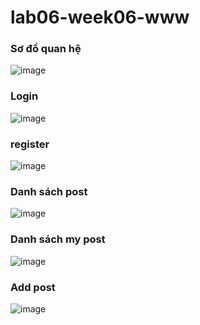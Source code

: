 # lab06-week06-www

<h3>Sơ đồ quan hệ</h3>

![image](https://github.com/PhuongCuong/lab06-week06-www/assets/124875164/e641d7bd-419a-49c0-97f7-f4dff6cd1fd3)

<h3>Login</h3>

![image](https://github.com/PhuongCuong/lab06-week06-www/assets/124875164/ec578fdc-10a5-496f-bd9d-d0b43cdaa371)

<h3>register</h3>

![image](https://github.com/PhuongCuong/lab06-week06-www/assets/124875164/c40cf485-46a2-4130-8fdc-3ee9df1797fc)

<h3>Danh sách post</h3>

![image](https://github.com/PhuongCuong/lab06-week06-www/assets/124875164/dbda3241-6d13-4e4c-9ef1-80f677663f43)

<h3>Danh sách my post</h3>

![image](https://github.com/PhuongCuong/lab06-week06-www/assets/124875164/1f21be68-5e8a-433a-86ca-e37ac017a91b)

<h3>Add post</h3>

![image](https://github.com/PhuongCuong/lab06-week06-www/assets/124875164/af65f9b2-0810-46c5-bde5-149d4ed8fb26)



